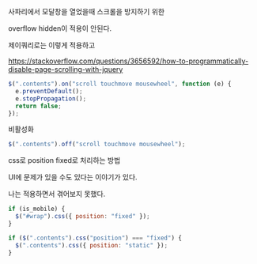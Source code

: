 사파리에서 모달창을 열었을때 스크롤을 방지하기 위한

overflow hidden이 적용이 안된다.

제이쿼리로는 이렇게 적용하고

https://stackoverflow.com/questions/3656592/how-to-programmatically-disable-page-scrolling-with-jquery

```js
$(".contents").on("scroll touchmove mousewheel", function (e) {
  e.preventDefault();
  e.stopPropagation();
  return false;
});
```

비활성화

```js
$(".contents").off("scroll touchmove mousewheel");
```

css로 position fixed로 처리하는 방법

UI에 문제가 있을 수도 있다는 이야기가 있다.

나는 적용하면서 겪어보지 못했다.

```js
if (is_mobile) {
  $("#wrap").css({ position: "fixed" });
}
```

```js
if ($(".contents").css("position") === "fixed") {
  $(".contents").css({ position: "static" });
}
```
